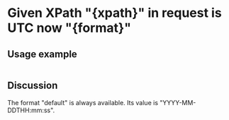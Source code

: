 
Given XPath "{xpath}" in request is UTC now "{format}"
=============================================================================================================

Usage example
-------------

```
```

Discussion
----------

The format "default" is always available. Its value is "YYYY-MM-DDTHH:mm:ss".